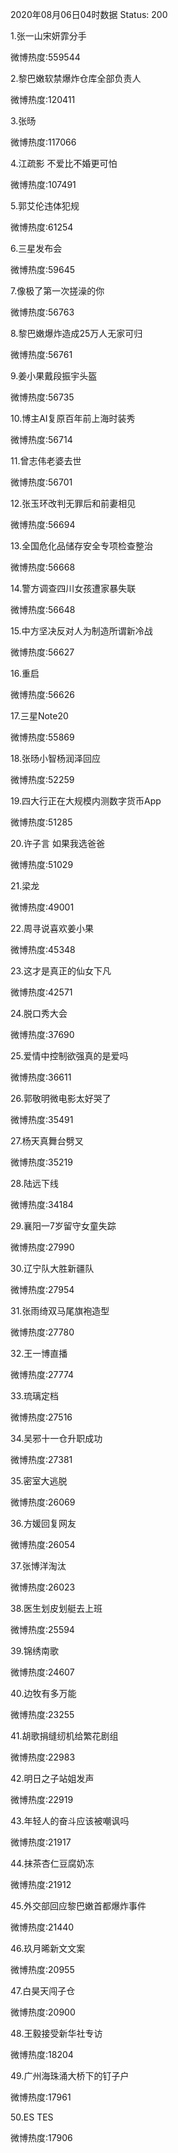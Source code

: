 2020年08月06日04时数据
Status: 200

1.张一山宋妍霏分手

微博热度:559544

2.黎巴嫩软禁爆炸仓库全部负责人

微博热度:120411

3.张旸

微博热度:117066

4.江疏影 不爱比不婚更可怕

微博热度:107491

5.郭艾伦违体犯规

微博热度:61254

6.三星发布会

微博热度:59645

7.像极了第一次搓澡的你

微博热度:56763

8.黎巴嫩爆炸造成25万人无家可归

微博热度:56761

9.姜小果戴段振宇头盔

微博热度:56735

10.博主AI复原百年前上海时装秀

微博热度:56714

11.曾志伟老婆去世

微博热度:56701

12.张玉环改判无罪后和前妻相见

微博热度:56694

13.全国危化品储存安全专项检查整治

微博热度:56668

14.警方调查四川女孩遭家暴失联

微博热度:56648

15.中方坚决反对人为制造所谓新冷战

微博热度:56627

16.重启

微博热度:56626

17.三星Note20

微博热度:55869

18.张旸小智杨润泽回应

微博热度:52259

19.四大行正在大规模内测数字货币App

微博热度:51285

20.许子言 如果我选爸爸

微博热度:51029

21.梁龙

微博热度:49001

22.周寻说喜欢姜小果

微博热度:45348

23.这才是真正的仙女下凡

微博热度:42571

24.脱口秀大会

微博热度:37690

25.爱情中控制欲强真的是爱吗

微博热度:36611

26.郭敬明微电影太好哭了

微博热度:35491

27.杨天真舞台劈叉

微博热度:35219

28.陆远下线

微博热度:34184

29.襄阳一7岁留守女童失踪

微博热度:27990

30.辽宁队大胜新疆队

微博热度:27954

31.张雨绮双马尾旗袍造型

微博热度:27780

32.王一博直播

微博热度:27774

33.琉璃定档

微博热度:27516

34.吴邪十一仓升职成功

微博热度:27381

35.密室大逃脱

微博热度:26069

36.方媛回复网友

微博热度:26054

37.张博洋淘汰

微博热度:26023

38.医生划皮划艇去上班

微博热度:25594

39.锦绣南歌

微博热度:24607

40.边牧有多万能

微博热度:23255

41.胡歌捐缝纫机给繁花剧组

微博热度:22983

42.明日之子站姐发声

微博热度:22919

43.年轻人的奋斗应该被嘲讽吗

微博热度:21917

44.抹茶杏仁豆腐奶冻

微博热度:21912

45.外交部回应黎巴嫩首都爆炸事件

微博热度:21440

46.玖月晞新文文案

微博热度:20955

47.白昊天闯子仓

微博热度:20900

48.王毅接受新华社专访

微博热度:18204

49.广州海珠涌大桥下的钉子户

微博热度:17961

50.ES TES

微博热度:17906


